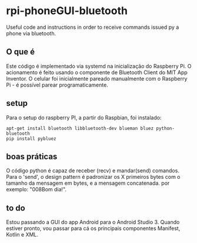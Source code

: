 # rpi-phoneGUI-bluetooth
Useful code and instructions in order to receive commands issued py a phone via bluetooth.

## O que é

Este código é implementado via systemd na inicialização do Raspberry Pi.
O acionamento é feito usando o componente de Bluetooth Client do MIT App Inventor.
O celular foi inicialmente pareado manualmente com o Raspberry Pi - é possível parear programaticamente.

## setup

Para o setup do raspberry PI, a partir do Raspbian, foi instalado:
```shell
apt-get install bluetooth libbluetooth-dev blueman bluez python-bluetooth
pip install pybluez
```

## boas práticas

O código python é capaz de receber (recv) e mandar(send) comandos.
Para o 'send', o design pattern é padronizar os X primeiros bytes com o tamanho da mensagem em bytes, e a mensagem concatenada. por exemplo: "008Bom dia!".


## to do

Estou passando a GUI do app Android para o Android Studio 3. Quando estiver pronto, vou passar para cá os principais componentes Manifest, Kotlin e XML.
